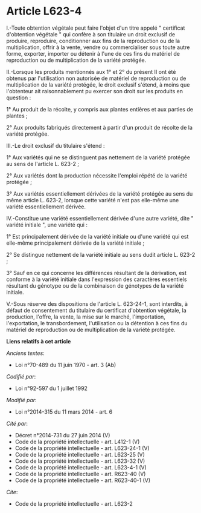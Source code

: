 # Article L623-4

I.-Toute obtention végétale peut faire l'objet d'un titre appelé " certificat d'obtention végétale " qui confère à son
titulaire un droit exclusif de produire, reproduire, conditionner aux fins de la reproduction ou de la multiplication, offrir
à la vente, vendre ou commercialiser sous toute autre forme, exporter, importer ou détenir à l'une de ces fins du matériel de
reproduction ou de multiplication de la variété protégée. 

II.-Lorsque les produits mentionnés aux 1° et 2° du présent II ont été obtenus par l'utilisation non autorisée de matériel de
reproduction ou de multiplication de la variété protégée, le droit exclusif s'étend, à moins que l'obtenteur ait
raisonnablement pu exercer son droit sur les produits en question : 

1° Au produit de la récolte, y compris aux plantes entières et aux parties de plantes ; 

2° Aux produits fabriqués directement à partir d'un produit de récolte de la variété protégée. 

III.-Le droit exclusif du titulaire s'étend : 

1° Aux variétés qui ne se distinguent pas nettement de la variété protégée au sens de l'article L. 623-2 ; 

2° Aux variétés dont la production nécessite l'emploi répété de la variété protégée ; 

3° Aux variétés essentiellement dérivées de la variété protégée au sens du même article L. 623-2, lorsque cette variété n'est
pas elle-même une variété essentiellement dérivée. 

IV.-Constitue une variété essentiellement dérivée d'une autre variété, dite " variété initiale ", une variété qui : 

1° Est principalement dérivée de la variété initiale ou d'une variété qui est elle-même principalement dérivée de la variété
initiale ; 

2° Se distingue nettement de la variété initiale au sens dudit article L. 623-2 ; 

3° Sauf en ce qui concerne les différences résultant de la dérivation, est conforme à la variété initiale dans l'expression
des caractères essentiels résultant du génotype ou de la combinaison de génotypes de la variété initiale. 

V.-Sous réserve des dispositions de l'article L. 623-24-1, sont interdits, à défaut de consentement du titulaire du
certificat d'obtention végétale, la production, l'offre, la vente, la mise sur le marché, l'importation, l'exportation, le
transbordement, l'utilisation ou la détention à ces fins du matériel de reproduction ou de multiplication de la variété
protégée.

**Liens relatifs à cet article**

_Anciens textes_:

  - Loi n°70-489 du 11 juin 1970 - art. 3 (Ab)

_Codifié par_:

  - Loi n°92-597 du 1 juillet 1992

_Modifié par_:

  - Loi n°2014-315 du 11 mars 2014 - art. 6

_Cité par_:

  - Décret n°2014-731 du 27 juin 2014 (V)
  - Code de la propriété intellectuelle - art. L412-1 (V)
  - Code de la propriété intellectuelle - art. L623-24-1 (V)
  - Code de la propriété intellectuelle - art. L623-25 (V)
  - Code de la propriété intellectuelle - art. L623-32 (V)
  - Code de la propriété intellectuelle - art. L623-4-1 (V)
  - Code de la propriété intellectuelle - art. R623-40 (V)
  - Code de la propriété intellectuelle - art. R623-40-1 (V)

_Cite_:

  - Code de la propriété intellectuelle - art. L623-2
